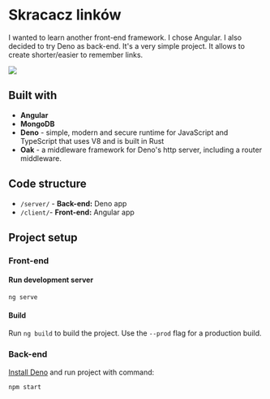 # Skracacz linków

I wanted to learn another front-end framework. I chose Angular. I also decided to try Deno as back-end. It's a very simple project. It allows to create shorter/easier to remember links.

![](https://grzegorzbabiarz.com/img/skracacz-linkow.jpg)

## Built with

* **Angular**
* **MongoDB**
* **Deno** - simple, modern and secure runtime for JavaScript and TypeScript that uses V8 and is built in Rust
* **Oak** - a middleware framework for Deno's http server, including a router middleware.

## Code structure
* `/server/` - **Back-end:** Deno app
* `/client/`- **Front-end:** Angular app

## Project setup

### Front-end

#### Run development server

```
ng serve
```

#### Build

Run `ng build` to build the project. Use the `--prod` flag for a production build.

### Back-end

[Install Deno](https://deno.land/#installation) and run project with command:
```
npm start
```